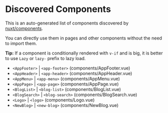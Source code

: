 # Discovered Components

This is an auto-generated list of components discovered by [nuxt/components](https://github.com/nuxt/components).

You can directly use them in pages and other components without the need to import them.

**Tip:** If a component is conditionally rendered with `v-if` and is big, it is better to use `Lazy` or `lazy-` prefix to lazy load.

- `<AppFooter>` | `<app-footer>` (components/AppFooter.vue)
- `<AppHeader>` | `<app-header>` (components/AppHeader.vue)
- `<AppMenu>` | `<app-menu>` (components/AppMenu.vue)
- `<AppPage>` | `<app-page>` (components/AppPage.vue)
- `<BlogList>` | `<blog-list>` (components/BlogList.vue)
- `<BlogSearch>` | `<blog-search>` (components/BlogSearch.vue)
- `<Logo>` | `<logo>` (components/Logo.vue)
- `<NewBlog>` | `<new-blog>` (components/NewBlog.vue)
